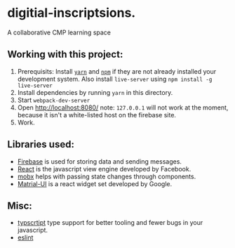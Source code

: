 # digitial-inscriptsions.

A collaborative CMP learning space


## Working with this project:

1. Prerequisits: Install [`yarn`](https://yarnpkg.com/en/) and [`npm`](https://www.npmjs.com/)
if they are not already installed  your development system.  Also install `live-server` using `npm install -g live-server`
2. Install dependencies by running `yarn` in this directory.
3. Start `webpack-dev-server`
4. Open [http://localhost:8080/](http://localhost:8080/) note: `127.0.0.1` will not work at the moment, because it isn't a white-listed host on the firebase site.
5. Work.

## Libraries used:
* [Firebase](https://firebase.google.com/) is used for storing data and sending messages.
* [React](https://facebook.github.io/react/) is the javascript view engine developed by Facebook.
* [mobx](https://github.com/mobxjs/mobx) helps with passing state changes through components.
* [Matrial-UI](www.material-ui.com) is a react widget set developed by Google.

## Misc:
* [typscrtipt](https://www.typescriptlang.org/) type support for better tooling and fewer bugs in your javascript.
* [eslint](http://eslint.org/)
